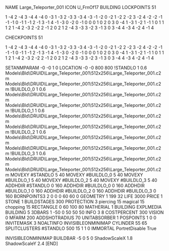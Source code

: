 NAME Large_Teleporter_001
ICON U_FrnOf17
BUILDING
LOCKPOINTS   51

 1 -4 2 -4 3 -4 4 -4
 0 -3 1 -3 2 -3 3 -3 4 -3
 -1 -2 0 -2 1 -2 2 -2 3 -2 4 -2
 -2 -1 -1 -1 0 -1 1 -1 2 -1 3 -1 4 -1
 -3  0 -2  0 -1  0 0  0 1  0 2  0 3  0 
-4  1 -3  1 -2  1 -1  1 0  1 1  1 2  1 
-4  2 -3  2 -2  2 -1  2 0  2 1  2 
-4  3 -3  3 -2  3 -1  3 0  3 
-4  4 -3  4 -2  4 -1  4

CHECKPOINTS  51 

 1 -4 2 -4 3 -4 4 -4
 0 -3 1 -3 2 -3 3 -3 4 -3
 -1 -2 0 -2 1 -2 2 -2 3 -2 4 -2
 -2 -1 -1 -1 0 -1 1 -1 2 -1 3 -1 4 -1
 -3  0 -2  0 -1  0 0  0 1  0 2  0 3  0 
-4  1 -3  1 -2  1 -1  1 0  1 1  1 2  1 
-4  2 -3  2 -2  2 -1  2 0  2 1  2 
-4  3 -3  3 -2  3 -1  3 0  3 
-4  4 -3  4 -2  4 -1  4

SETANMPARAM -0 -0 1 0
LOCATION -0 -0 800 800
!STANDLO      1 0.6 Models\Bld\DRUID\Large_Teleporter_001\512x256\Large_Teleporter_001.c2m Models\Bld\DRUID\Large_Teleporter_001\512x256\Large_Teleporter_001.c2m 
!BUILDLO_0    1 0.6 Models\Bld\DRUID\Large_Teleporter_001\512x256\Large_Teleporter_001.c2m Models\Bld\DRUID\Large_Teleporter_001\512x256\Large_Teleporter_001.c2m 
!BUILDLO_1    1 0.6 Models\Bld\DRUID\Large_Teleporter_001\512x256\Large_Teleporter_001.c2m Models\Bld\DRUID\Large_Teleporter_001\512x256\Large_Teleporter_001.c2m 
!BUILDLO_2    1 0.6 Models\Bld\DRUID\Large_Teleporter_001\512x256\Large_Teleporter_001.c2m Models\Bld\DRUID\Large_Teleporter_001\512x256\Large_Teleporter_001.c2m 
!BUILDLO_3    1 0.6 Models\Bld\DRUID\Large_Teleporter_001\512x256\Large_Teleporter_001.c2m Models\Bld\DRUID\Large_Teleporter_001\512x256\Large_Teleporter_001.c2m 
MOVEXY #STANDLO   5 40
MOVEXY #BUILDLO_0 5 40
MOVEXY #BUILDLO_1 5 40
MOVEXY #BUILDLO_2 5 40
MOVEXY #BUILDLO_3 5 40
ADDHDIR #STANDLO 0 160
ADDHDIR #BUILDLO_0 0 160
ADDHDIR #BUILDLO_1 0 160
ADDHDIR #BUILDLO_2 0 160
ADDHDIR #BUILDLO_3 0 160
BORNPOINTS3 2 0 0 0 60 60 0
GEOMETRY 1 199 32
LIFE     3000
PRICE 1 STONE 1
BUILDSTAGES 300
PROTECTION 3 piercing 15 magical 15 chopping 15
RECTANGLE    0 60 100 80
MATHERIAL 1 BUILDING
EXPLMEDIA BUILDING 5
3DBARS 1 -50 0 50 50 50
INFO 3 8
COSTPERCENT 300
VISION 0
MFARM 200
ADDSHOTRADIUS 70
UNITABSORBER 1
POSPOINTS 1 0 0
INVITEMASK 3
NOALTINFO
INVISIBLEONMINIMAP
CYLINDER 55 65
SPLITCLUSTERS #STANDLO 500 15 1 1 0
IMMORTAL
PortretDisable True

INVISIBLEONMINIMAP
BUILDBAR -5 0 5 0
ShadowScaleX 1.8
ShadowScaleY 2.4
[END]
